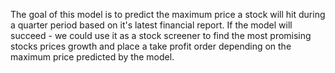 The goal of this model is to predict the maximum price a stock will hit during a quarter period based on it's latest financial report. If the model will succeed - we could use it as a stock screener to find the most promising stocks prices growth and place a take profit order depending on the maximum price predicted by the model.
